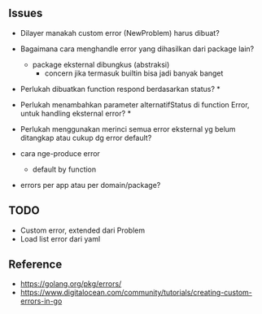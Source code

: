 ## Issues
- Dilayer manakah custom error (NewProblem) harus dibuat?
- Bagaimana cara menghandle error yang dihasilkan dari package lain?
	* package eksternal dibungkus (abstraksi)
		- concern jika termasuk builtin bisa jadi banyak banget
- Perlukah dibuatkan function respond berdasarkan status?
	* 
- Perlukah menambahkan parameter alternatifStatus di function Error, untuk handling eksternal error?
	*
- Perlukah menggunakan merinci semua error eksternal yg belum ditangkap atau cukup dg error default?

- cara nge-produce error
	* default by function
- errors per app atau per domain/package?

## TODO
- Custom error, extended dari Problem
- Load list error dari yaml

## Reference
- https://golang.org/pkg/errors/
- https://www.digitalocean.com/community/tutorials/creating-custom-errors-in-go
